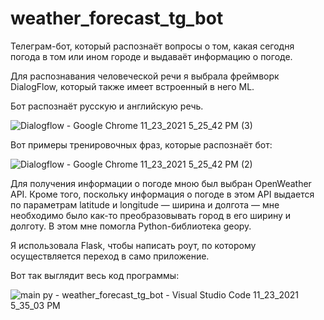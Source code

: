 # weather_forecast_tg_bot
Телеграм-бот, который распознаёт вопросы о том, какая сегодня погода в том или ином городе и выдаваёт информацию о погоде.


Для распознавания человеческой речи я выбрала фреймворк DialogFlow, который также имеет встроенный в него ML.

Бот распознаёт русскую и английскую речь.

![Dialogflow - Google Chrome 11_23_2021 5_25_42 PM (3)](https://user-images.githubusercontent.com/65489941/143042569-6d8847b7-5c94-4288-a544-7ce664ce4c86.png)

Вот примеры тренировочных фраз, которые распознаёт бот:

![Dialogflow - Google Chrome 11_23_2021 5_25_42 PM (2)](https://user-images.githubusercontent.com/65489941/143042613-7506fe3b-eb3a-4fc7-98e9-ecd5f58f56af.png)


Для получения информации о погоде мною был выбран OpenWeather API.
Кроме того, поскольку информация о погоде в этом API выдается по параметрам latitude и longitude — ширина и долгота — мне необходимо было как-то преобразовывать город в его ширину и долготу. В этом мне помогла Python-библиотека geopy.

Я использовала Flask, чтобы написать роут, по которому осуществляется переход в само приложение.

Вот так выглядит весь код программы:

![main py - weather_forecast_tg_bot - Visual Studio Code 11_23_2021 5_35_03 PM](https://user-images.githubusercontent.com/65489941/143043903-36128428-8b61-4ee6-8dd2-d17889efe819.png)

